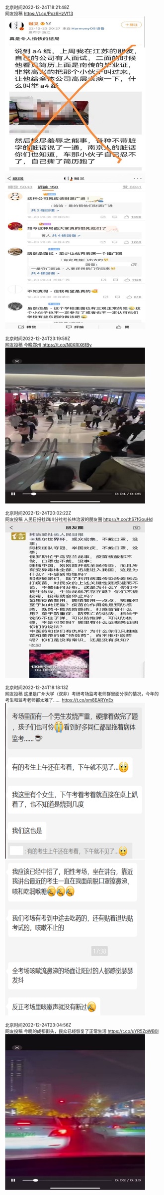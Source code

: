 北京时间2022-12-24T18:21:48Z<br>网友投稿 https://t.co/Poz6HzVf13<br><img src='/temp/image/2022/n-Month-12/1606595994652745728_0.jpg' width='450' height='500'><img src='/temp/image/2022/n-Month-12/1606595994652745728_1.jpg' width='450' height='500'><br><br>北京时间2022-12-24T23:19:59Z<br>网友投稿 今晚郑州 https://t.co/N0XRlX6fBy<br><img src='/temp/video/2022/n-Month-12/b-Day-24/whyyoutouzhele/1606671033301450759_0.jpg' width='450' height='500'><br><br>北京时间2022-12-24T20:02:22Z<br>网友投稿
人民日报社四川分社社长林治波的朋友圈 https://t.co/thS7fGouHd<br><img src='/temp/image/2022/n-Month-12/1606621301984169984_0.jpg' width='450' height='500'><br><br>北京时间2022-12-24T18:18:13Z<br>网友投稿
这里是广州大学（双非）考研考场监考老师群里面分享的情况，今年的考生和监考老师都太难了…… https://t.co/xm8EARYnEx<br><img src='/temp/image/2022/n-Month-12/1606595092583780353_0.jpg' width='450' height='500'><img src='/temp/image/2022/n-Month-12/1606595092583780353_1.jpg' width='450' height='500'><br><br>北京时间2022-12-24T23:04:56Z<br>网友投稿 今晚的成都街头，民众已经恢复了正常生活 https://t.co/uYR5ZpWB0l<br><img src='/temp/video/2022/n-Month-12/b-Day-24/whyyoutouzhele/1606667247887474688_0.jpg' width='450' height='500'><br><br>